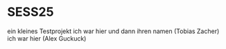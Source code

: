 # SESS25
ein kleines Testprojekt
ich war hier und dann ihren namen (Tobias Zacher)
ich war hier (Alex Guckuck)